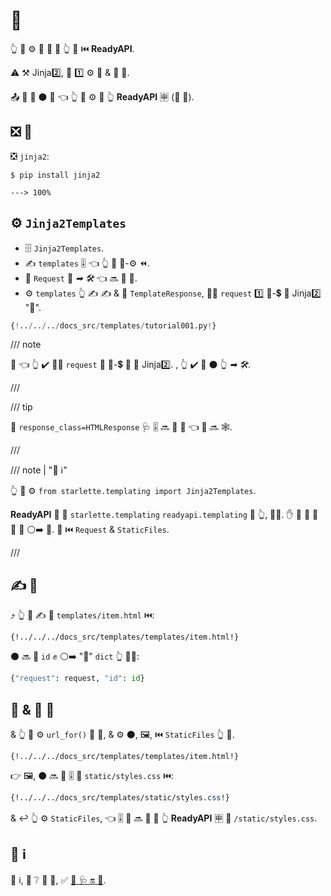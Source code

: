 # 📄

👆 💪 ⚙️ 🙆 📄 🚒 👆 💚 ⏮️ **ReadyAPI**.

⚠ ⚒ Jinja2️⃣, 🎏 1️⃣ ⚙️ 🏺 &amp; 🎏 🧰.

📤 🚙 🔗 ⚫️ 💪 👈 👆 💪 ⚙️ 🔗 👆 **ReadyAPI** 🈸 (🚚 💃).

## ❎ 🔗

❎ `jinja2`:

<div class="termy">

```console
$ pip install jinja2

---> 100%
```

</div>

## ⚙️ `Jinja2Templates`

* 🗄 `Jinja2Templates`.
* ✍ `templates` 🎚 👈 👆 💪 🏤-⚙️ ⏪.
* 📣 `Request` 🔢 *➡ 🛠️* 👈 🔜 📨 📄.
* ⚙️ `templates` 👆 ✍ ✍ &amp; 📨 `TemplateResponse`, 🚶‍♀️ `request` 1️⃣ 🔑-💲 👫 Jinja2️⃣ "🔑".

```Python hl_lines="4  11  15-18"
{!../../../docs_src/templates/tutorial001.py!}
```

/// note

👀 👈 👆 ✔️ 🚶‍♀️ `request` 🍕 🔑-💲 👫 🔑 Jinja2️⃣. , 👆 ✔️ 📣 ⚫️ 👆 *➡ 🛠️*.

///

/// tip

📣 `response_class=HTMLResponse` 🩺 🎚 🔜 💪 💭 👈 📨 🔜 🕸.

///

/// note | "📡 ℹ"

👆 💪 ⚙️ `from starlette.templating import Jinja2Templates`.

**ReadyAPI** 🚚 🎏 `starlette.templating` `readyapi.templating` 🏪 👆, 👩‍💻. ✋️ 🌅 💪 📨 👟 🔗 ⚪️➡️ 💃. 🎏 ⏮️ `Request` &amp; `StaticFiles`.

///

## ✍ 📄

⤴️ 👆 💪 ✍ 📄 `templates/item.html` ⏮️:

```jinja hl_lines="7"
{!../../../docs_src/templates/templates/item.html!}
```

⚫️ 🔜 🎦 `id` ✊ ⚪️➡️ "🔑" `dict` 👆 🚶‍♀️:

```Python
{"request": request, "id": id}
```

## 📄 &amp; 🎻 📁

&amp; 👆 💪 ⚙️ `url_for()` 🔘 📄, &amp; ⚙️ ⚫️, 🖼, ⏮️ `StaticFiles` 👆 📌.

```jinja hl_lines="4"
{!../../../docs_src/templates/templates/item.html!}
```

👉 🖼, ⚫️ 🔜 🔗 🎚 📁 `static/styles.css` ⏮️:

```CSS hl_lines="4"
{!../../../docs_src/templates/static/styles.css!}
```

&amp; ↩️ 👆 ⚙️ `StaticFiles`, 👈 🎚 📁 🔜 🍦 🔁 👆 **ReadyAPI** 🈸 📛 `/static/styles.css`.

## 🌅 ℹ

🌅 ℹ, 🔌 ❔ 💯 📄, ✅ <a href="https://www.starlette.io/templates/" class="external-link" target="_blank">💃 🩺 🔛 📄</a>.
